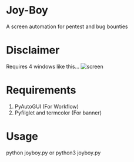 # Joy-Boy
A screen automation for pentest and bug bounties

# Disclaimer
Requires 4 windows like this...
![screen](https://github.com/FeyHan/Joy-Boy/assets/81382142/919b245b-e080-4ea7-b2ef-ba5eede562b3)

# Requirements
1. PyAutoGUI (For Workflow)
2. Pyfilglet and termcolor (For banner)

# Usage
python joyboy.py
or 
python3 joyboy.py
